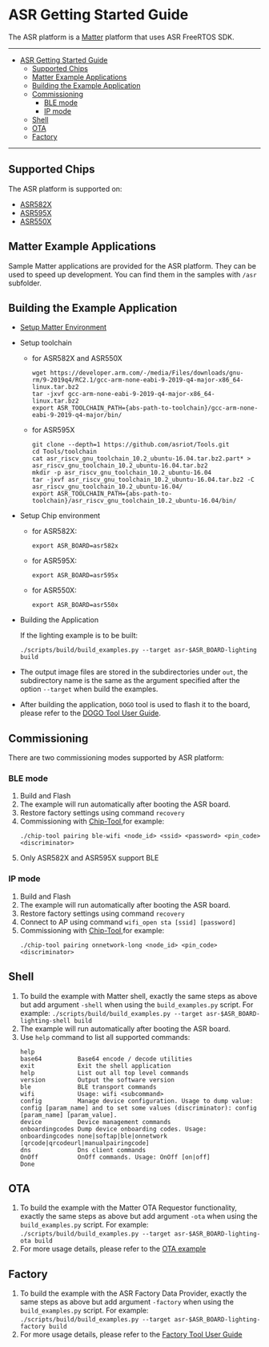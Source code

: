 # ASR Getting Started Guide

The ASR platform is a [Matter](https://github.com/project-chip/connectedhomeip)
platform that uses ASR FreeRTOS SDK.

---

-   [ASR Getting Started Guide](#asr-getting-started-guide)
    -   [Supported Chips](#supported-chips)
    -   [Matter Example Applications](#matter-example-applications)
    -   [Building the Example Application](#building-the-example-application)
    -   [Commissioning](#commissioning)
        -   [BLE mode](#ble-mode)
        -   [IP mode](#ip-mode)
    -   [Shell](#shell)
    -   [OTA](#ota)
    -   [Factory](#factory)

---

## Supported Chips

The ASR platform is supported on:

-   [ASR582X](http://www.asrmicro.com/en/goods/proinfo/36.html)
-   [ASR595X](http://www.asrmicro.com/en/goods/proinfo/42.html)
-   [ASR550X](http://www.asrmicro.com/en/goods/proinfo/14.html)

## Matter Example Applications

Sample Matter applications are provided for the ASR platform. They can be used
to speed up development. You can find them in the samples with `/asr` subfolder.

## Building the Example Application

-   [Setup Matter Environment](./BUILDING.md)

-   Setup toolchain
    -   for ASR582X and ASR550X
        ```
        wget https://developer.arm.com/-/media/Files/downloads/gnu-rm/9-2019q4/RC2.1/gcc-arm-none-eabi-9-2019-q4-major-x86_64-linux.tar.bz2
        tar -jxvf gcc-arm-none-eabi-9-2019-q4-major-x86_64-linux.tar.bz2
        export ASR_TOOLCHAIN_PATH={abs-path-to-toolchain}/gcc-arm-none-eabi-9-2019-q4-major/bin/
        ```
    -   for ASR595X
        ```
        git clone --depth=1 https://github.com/asriot/Tools.git
        cd Tools/toolchain
        cat asr_riscv_gnu_toolchain_10.2_ubuntu-16.04.tar.bz2.part* > asr_riscv_gnu_toolchain_10.2_ubuntu-16.04.tar.bz2
        mkdir -p asr_riscv_gnu_toolchain_10.2_ubuntu-16.04
        tar -jxvf asr_riscv_gnu_toolchain_10.2_ubuntu-16.04.tar.bz2 -C asr_riscv_gnu_toolchain_10.2_ubuntu-16.04/
        export ASR_TOOLCHAIN_PATH={abs-path-to-toolchain}/asr_riscv_gnu_toolchain_10.2_ubuntu-16.04/bin/
        ```
-   Setup Chip environment
    -   for ASR582X:
        ```
        export ASR_BOARD=asr582x
        ```
    -   for ASR595X:
        ```
        export ASR_BOARD=asr595x
        ```
    -   for ASR550X:
        ```
        export ASR_BOARD=asr550x
        ```
-   Building the Application

    If the lighting example is to be built:

    ```
    ./scripts/build/build_examples.py --target asr-$ASR_BOARD-lighting build
    ```

-   The output image files are stored in the subdirectories under `out`, the
    subdirectory name is the same as the argument specified after the option
    `--target` when build the examples.

-   After building the application, `DOGO` tool is used to flash it to the
    board, please refer to the
    [DOGO Tool User Guide](https://asriot.readthedocs.io/en/latest/ASR550X/Download-Tool/ASR_IoT_DOGO_Tool_User_Guide.html).

## Commissioning

There are two commissioning modes supported by ASR platform:

### BLE mode

1. Build and Flash
2. The example will run automatically after booting the ASR board.
3. Restore factory settings using command `recovery`
4. Commissioning with
   [Chip-Tool](https://github.com/project-chip/connectedhomeip/tree/master/examples/chip-tool),for
   example:
    ```
    ./chip-tool pairing ble-wifi <node_id> <ssid> <password> <pin_code> <discriminator>
    ```
5. Only ASR582X and ASR595X support BLE

### IP mode

1. Build and Flash
2. The example will run automatically after booting the ASR board.
3. Restore factory settings using command `recovery`
4. Connect to AP using command `wifi_open sta [ssid] [password]`
5. Commissioning with
   [Chip-Tool](https://github.com/project-chip/connectedhomeip/tree/master/examples/chip-tool),for
   example:
    ```
    ./chip-tool pairing onnetwork-long <node_id> <pin_code> <discriminator>
    ```

## Shell

1. To build the example with Matter shell, exactly the same steps as above but
   add argument `-shell` when using the `build_examples.py` script. For example:
   `./scripts/build/build_examples.py --target asr-$ASR_BOARD-lighting-shell build`
2. The example will run automatically after booting the ASR board.
3. Use `help` command to list all supported commands:
    ```
    help
    base64          Base64 encode / decode utilities
    exit            Exit the shell application
    help            List out all top level commands
    version         Output the software version
    ble             BLE transport commands
    wifi            Usage: wifi <subcommand>
    config          Manage device configuration. Usage to dump value: config [param_name] and to set some values (discriminator): config [param_name] [param_value].
    device          Device management commands
    onboardingcodes Dump device onboarding codes. Usage: onboardingcodes none|softap|ble|onnetwork [qrcode|qrcodeurl|manualpairingcode]
    dns             Dns client commands
    OnOff           OnOff commands. Usage: OnOff [on|off]
    Done
    ```

## OTA

1. To build the example with the Matter OTA Requestor functionality, exactly the
   same steps as above but add argument `-ota` when using the
   `build_examples.py` script. For example:
   `./scripts/build/build_examples.py --target asr-$ASR_BOARD-lighting-ota build`
2. For more usage details, please refer to the
   [OTA example](../../examples/ota-requestor-app/asr/README.md)

## Factory

1. To build the example with the ASR Factory Data Provider, exactly the same
   steps as above but add argument `-factory` when using the `build_examples.py`
   script. For example:
   `./scripts/build/build_examples.py --target asr-$ASR_BOARD-lighting-factory build`
2. For more usage details, please refer to the
   [Factory Tool User Guide](https://github.com/asriot/Tools/blob/main/factory_tool/README.md)
